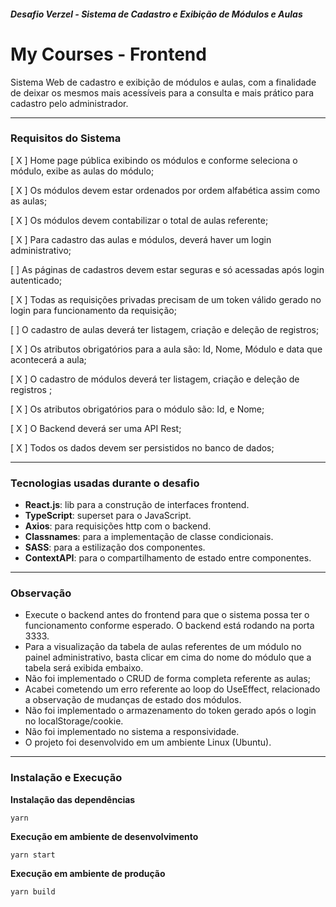 
##### Desafio Verzel - Sistema de Cadastro e Exibição de Módulos e Aulas

# My Courses - Frontend

Sistema Web de cadastro e exibição de módulos e aulas, com a finalidade de deixar os mesmos mais acessíveis para a consulta e mais prático para cadastro pelo administrador.

------------
### Requisitos do Sistema

[ X ] Home page pública exibindo os módulos e conforme seleciona o módulo, exibe as aulas do módulo;

[ X ] Os módulos devem estar ordenados por ordem alfabética assim como as aulas;

[ X ] Os módulos devem contabilizar o total de aulas referente;

[ X ] Para cadastro das aulas e módulos, deverá haver um login administrativo;

[ ] As páginas de cadastros devem estar seguras e só acessadas após login autenticado;

[ X ] Todas as requisições privadas precisam de um token válido gerado no login para funcionamento da requisição;

[  ] O cadastro de aulas deverá ter listagem, criação e deleção de registros;

[ X ] Os atributos obrigatórios para a aula são: Id, Nome, Módulo e data que acontecerá a aula;

[ X ] O cadastro de módulos deverá ter listagem, criação e deleção de registros ;

[ X ] Os atributos obrigatórios para o módulo são: Id, e Nome;

[ X ] O Backend deverá ser uma API Rest;

[ X ] Todos os dados devem ser persistidos no banco de dados;

------------

### Tecnologias usadas durante o desafio

- **React.js**: lib para a construção de interfaces frontend.
- **TypeScript**: superset para o JavaScript.
- **Axios**: para requisições http com o backend.
- **Classnames**: para a implementação de classe condicionais.
- **SASS**: para a estilização dos componentes.
- **ContextAPI**: para o compartilhamento de estado entre componentes.

------------

### Observação

- Execute o backend antes do frontend para que o sistema possa ter o funcionamento conforme esperado. O backend está rodando na porta 3333.
- Para a visualização da tabela de aulas referentes de um módulo no painel administrativo, basta clicar em cima do nome do módulo que a tabela será exibida embaixo.
- Não foi implementado o CRUD de forma completa referente as aulas;
- Acabei cometendo um erro referente ao loop do UseEffect, relacionado a observação de mudanças de estado dos módulos.
- Não foi implementado o armazenamento do token gerado após o login no localStorage/cookie.
- Não foi implementado no sistema a responsividade.
- O projeto foi desenvolvido em um ambiente Linux (Ubuntu).

------------

### Instalação e Execução

**Instalação das dependências**
```
yarn
```

**Execução em ambiente de desenvolvimento**

```
yarn start
```

**Execução em ambiente de produção**

```
yarn build
```